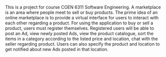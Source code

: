 This is a project for course COEN 6311 Software Engineering. A marketplace is an area where people meet to sell or buy products. The prime idea of an online marketplace is to provide a virtual interface for users to interact with each other regarding a product. For using the application to buy or sell a product, users must register themselves. Registered users will be able to post an Ad, view newly posted Ads, view the product catalogue, sort the items in a category according to the listed price and location, chat with the seller regarding product. Users can also specify the product and location to get notified about new Ads posted in that location.